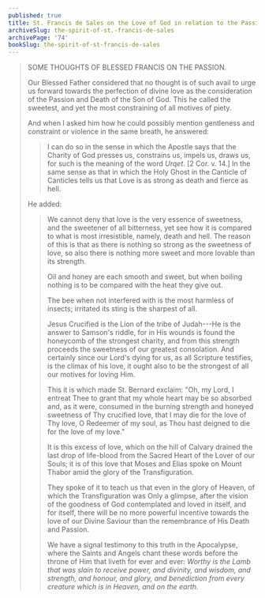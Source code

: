 ```yaml
---
published: true
title: St. Francis de Sales on the Love of God in relation to the Passion of Christ
archiveSlug: the-spirit-of-st.-francis-de-sales
archivePage: '74'
bookSlug: the-spirit-of-st-francis-de-sales
---
```


> SOME THOUGHTS OF BLESSED FRANCIS ON THE PASSION.
> 
> Our Blessed Father considered that no thought is of such avail to urge us forward towards the perfection of divine love as the consideration of the Passion and Death of the Son of God. This he called the sweetest, and yet the most constraining of all motives of piety.
> 
> And when I asked him how he could possibly mention gentleness and constraint or violence in the same breath, he answered:
> 
>> I can do so in the sense in which the Apostle says that the Charity of God presses us, constrains us, impels us, draws us, for such is the meaning of the word *Urqet*. [2 Cor. v. 14.] In the same sense as that in which the Holy Ghost in the Canticle of Canticles tells us that Love is as strong as death and fierce as hell.
> 
> He added:
> 
>> We cannot deny that love is the very essence of sweetness, and the sweetener of all bitterness, yet see how it is compared to what is most irresistible, namely, death and hell. The reason of this is that as there is nothing so strong as the sweetness of love, so also there is nothing more sweet and more lovable than its strength.
>>
>> Oil and honey are each smooth and sweet, but when boiling nothing is to be compared with the heat they give out.
>>
>> The bee when not interfered with is the most harmless of insects; irritated its sting is the sharpest of all.
>> 
>> Jesus Crucified is the Lion of the tribe of Judah---He is the answer to Samson's riddle, for in His wounds is found the honeycomb of the strongest charity, and from this strength proceeds the sweetness of our greatest consolation. And certainly since our Lord's dying for us, as all Scripture testifies, is the climax of his love, it ought also to be the strongest of all our motives for loving Him.
>> 
>> This it is which made St. Bernard exclaim: "Oh, my Lord, I entreat Thee to grant that my whole heart may be so absorbed and, as it were, consumed in the burning strength and honeyed sweetness of Thy crucified love, that I may die for the love of Thy love, O Redeemer of my soul, as Thou hast deigned to die for the love of my love."
>> 
>> It is this excess of love, which on the hill of Calvary drained the last drop of life-blood from the Sacred Heart of the Lover of our Souls; it is of this love that Moses and Elias spoke on Mount Thabor amid the glory of the Transfiguration.
>> 
>> They spoke of it to teach us that even in the glory of Heaven, of which the Transfiguration was Only a glimpse, after the vision of the goodness of God contemplated and loved in itself, and for itself, there will be no more powerful incentive towards the love of our Divine Saviour than the remembrance of His Death and Passion.
>> 
>> We have a signal testimony to this truth in the Apocalypse, where the Saints and Angels chant these words before the throne of Him that liveth for ever and ever: *Worthy is the Lamb that was slain to receive power, and divinity, and wisdom, and strength, and honour, and glory, and benediction from every creature which is in Heaven, and on the earth.*
